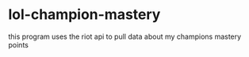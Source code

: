 # lol-champion-mastery
this program uses the riot api to pull data about my champions mastery points
